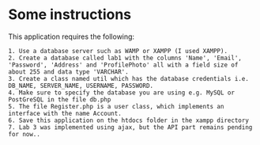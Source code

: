 # Some instructions
This application requires the following:

	1. Use a database server such as WAMP or XAMPP (I used XAMPP).
	2. Create a database called lab1 with the columns 'Name', 'Email', 'Password', 'Address' and 'ProfilePhoto' all with a field size of about 255 and data type 'VARCHAR'.
	3. Create a class named util which has the database credentials i.e. DB_NAME, SERVER_NAME, USERNAME, PASSWORD.
	4. Make sure to specify the database you are using e.g. MySQL or PostGreSQL in the file db.php
	5. The file Register.php is a user class, which implements an interface with the name Account.
	6. Save this application on the htdocs folder in the xampp directory
	7. Lab 3 was implemented using ajax, but the API part remains pending for now..